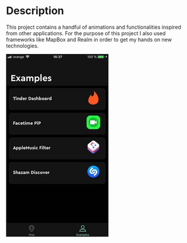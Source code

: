 
# Description

  This project contains a handful of animations and functionalities inspired from other applications. 
 For the purpose of this project I also used frameworks like MapBox and Realm in order to get my hands on new technologies.

![alt text](https://github.com/VladIacobIonut/Playground/blob/master/screenshot.jpg)
